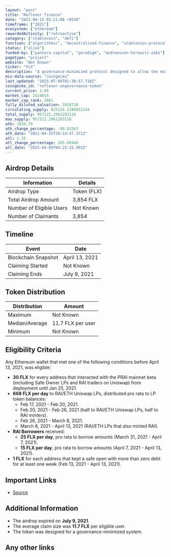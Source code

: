 ```yaml
---
layout: "post"
title: "Reflexer finance"
date: "2021-04-13 03:21:08 +0530"
timeframe: ["2021"]
ecosystem: ["ethereum"]
rewardedActivity: ["retroactive"]
category: ["stablecoin", "defi"]
function: ["algorithmic", "decentralized-finance", "stablecoin-protocol"]
status: ["alive"]
funded-by: ["pantera-capital", "paradigm", "andreessen-horowitz-a16z"]
pagetype: "project"
website: "Not Known"
ticker: "FLX"
description: "A governance-minimized protocol designed to allow the market to govern itself with minimal intervention."
mis-data-source: "coingecko"
last_updated: "2025-07-09T01:38:57.718Z"
coingecko_id: "reflexer-ungovernance-token"
current_price: 3.06
market_cap: 2524814
market_cap_rank: 2661
fully_diluted_valuation: 2928710
circulating_supply: 825126.1286031244
total_supply: 957122.2961293116
max_supply: 957122.2961293116
ath: 1839.79
ath_change_percentage: -99.83363
ath_date: "2021-04-15T20:14:47.371Z"
atl: 1.15
atl_change_percentage: 165.08446
atl_date: "2025-04-09T04:25:15.903Z"
---
```


## Airdrop Details

| Information              | Details     |
| ------------------------ | ----------- |
| Airdrop Type             | Token (FLX) |
| Total Airdrop Amount     | 3,854 FLX   |
| Number of Eligible Users | Not Known   |
| Number of Claimants      | 3,854       |

## Timeline

| Event               | Date           |
| ------------------- | -------------- |
| Blockchain Snapshot | April 13, 2021 |
| Claiming Started    | Not Known      |
| Claiming Ends       | July 9, 2021   |

## Token Distribution

| Distribution   | Amount            |
| -------------- | ----------------- |
| Maximum        | Not Known         |
| Median/Average | 11.7 FLX per user |
| Minimum        | Not Known         |

## Eligibility Criteria

Any Ethereum wallet that met one of the following conditions before April 13, 2021, was eligible:

- **30 FLX** for every address that interacted with the PRAI mainnet beta (including Safe Owner LPs and RAI traders on Uniswap) from deployment until Jan 25, 2021.
- **668 FLX per day** to RAI/ETH Uniswap LPs, distributed pro rata to LP token balances:
  - Feb 17, 2021 - Feb 20, 2021.
  - Feb 20, 2021 - Feb 26, 2021 (half to RAI/ETH Uniswap LPs, half to RAI minters).
  - Feb 26, 2021 - March 8, 2021.
  - March 8, 2021 - April 13, 2021 (RAI/ETH LPs that also minted RAI).
- **RAI Borrowers** received:
  - **25 FLX per day**, pro rata to borrow amounts (March 31, 2021 - April 7, 2021).
  - **15 FLX per day**, pro rata to borrow amounts (April 7, 2021 - April 13, 2021).
- **1 FLX** for each address that kept a safe open with more than zero debt for at least one week (Feb 13, 2021 - April 13, 2021).

## Important Links

- [Source](https://web.archive.org/web/20210725032517/https://earni.fi/airdrops/reflexer-ungovernance-token)

## Additional Information

- The airdrop expired on **July 9, 2021**.
- The average claim size was **11.7 FLX** per eligible user.
- The token was designed for a governance-minimized system.

## Any other links